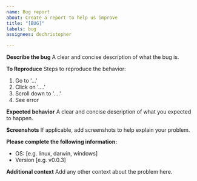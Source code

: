 ```yaml
---
name: Bug report
about: Create a report to help us improve
title: "[BUG]"
labels: bug
assignees: dechristopher

---
```


**Describe the bug**
A clear and concise description of what the bug is.

**To Reproduce**
Steps to reproduce the behavior:
1. Go to '...'
2. Click on '....'
3. Scroll down to '....'
4. See error

**Expected behavior**
A clear and concise description of what you expected to happen.

**Screenshots**
If applicable, add screenshots to help explain your problem.

**Please complete the following information:**
 - OS: [e.g. linux, darwin, windows]
 - Version [e.g. v0.0.3]

**Additional context**
Add any other context about the problem here.
